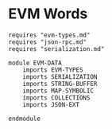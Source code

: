 EVM Words
=========

```k
requires "evm-types.md"
requires "json-rpc.md"
requires "serialization.md"
```

```k
module EVM-DATA
    imports EVM-TYPES
    imports SERIALIZATION
    imports STRING-BUFFER
    imports MAP-SYMBOLIC
    imports COLLECTIONS
    imports JSON-EXT
```

```k
endmodule
```
